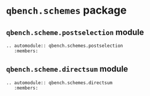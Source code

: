 # `qbench.schemes` package

## `qbench.scheme.postselection` module

```{eval-rst} 
.. automodule:: qbench.schemes.postselection
   :members:   
```

## `qbench.scheme.directsum` module

```{eval-rst} 
.. automodule:: qbench.schemes.directsum
   :members:   
```


